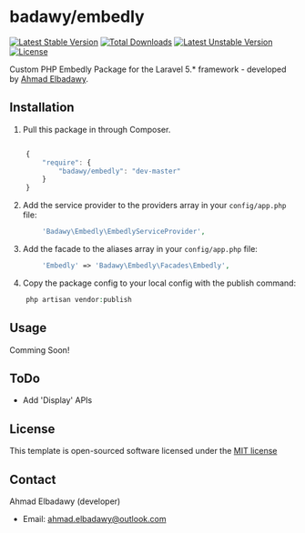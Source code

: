 badawy/embedly
================
[![Latest Stable Version](https://poser.pugx.org/badawy/embedly/v/stable)](https://packagist.org/packages/badawy/embedly) [![Total Downloads](https://poser.pugx.org/badawy/embedly/downloads)](https://packagist.org/packages/badawy/embedly) [![Latest Unstable Version](https://poser.pugx.org/badawy/embedly/v/unstable)](https://packagist.org/packages/badawy/embedly) [![License](https://poser.pugx.org/badawy/embedly/license)](https://packagist.org/packages/badawy/embedly)

Custom PHP Embedly Package for the Laravel 5.* framework - developed by [Ahmad Elbadawy](https://github.com/elbadawy).



## Installation

1) Pull this package in through Composer.

```js

    {
        "require": {
            "badawy/embedly": "dev-master"
        }
    }

```

2) Add the service provider to the providers array in your `config/app.php` file:

```php
        'Badawy\Embedly\EmbedlyServiceProvider',
```

3) Add the facade to the aliases array in your `config/app.php` file:

```php
        'Embedly' => 'Badawy\Embedly\Facades\Embedly',
```

4) Copy the package config to your local config with the publish command:

```php
    php artisan vendor:publish
```



## Usage



Comming Soon!



## ToDo

- Add 'Display' APIs



## License

This template is open-sourced software licensed under the [MIT license](http://opensource.org/licenses/MIT)




## Contact

Ahmad Elbadawy (developer)

- Email: ahmad.elbadawy@outlook.com
